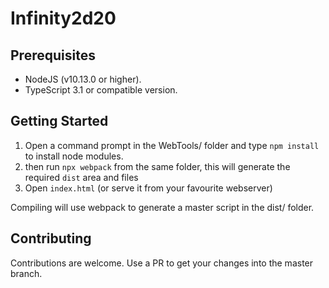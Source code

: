 # Infinity2d20

## Prerequisites
- NodeJS (v10.13.0 or higher).
- TypeScript 3.1 or compatible version.

## Getting Started
1. Open a command prompt in the WebTools/ folder and type ```npm install``` to install node modules.
2. then run ```npx webpack``` from the same folder, this will generate the required ```dist``` area and files
3. Open ```index.html``` (or serve it from your favourite webserver)

Compiling will use webpack to generate a master script in the dist/ folder.

## Contributing
Contributions are welcome. Use a PR to get your changes into the master branch.